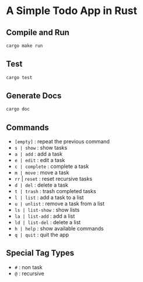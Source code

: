 # A Simple Todo App in Rust

## Compile and Run 

```bash
cargo make run
```

## Test

```bash
cargo test
```

## Generate Docs

```bash
cargo doc
```

## Commands

- `[empty]` : repeat the previous command
- `s | show` : show tasks
- `a | add` : add a task
- `e | edit` : edit a task
- `c | complete` : complete a task
- `m | move` : move a task
- `rr` | `reset` : reset recursive tasks
- `d | del` : delete a task
- `t | trash` : trash completed tasks
- `l | list` : add a task to a list
- `u | unlist` : remove a task from a list
- `ls | list-show` : show lists
- `la | list-add` : add a list
- `ld | list-del` : delete a list
- `h | help` : show available commands
- `q | quit` : quit the app

## Special Tag Types

- `#` : non task
- `@` : recursive
